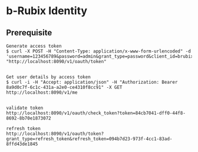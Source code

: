 # b-Rubix Identity

## Prerequisite  ##
    
    Generate access token  
    $ curl -X POST -H "Content-Type: application/x-www-form-urlencoded" -d 'username=123456789&password=admin&grant_type=password&client_id=brubix&client_secret=secret' "http://localhost:8090/v1/oauth/token"

  
    Get user details by access token
    $ curl -i -H "Accept: application/json" -H "Authorization: Bearer 8a9d0c7f-6c1c-431a-a2e0-ce4310f8cc91" -X GET http://localhost:8090/v1/me

  
    validate token
    http://localhost:8090/v1/oauth/check_token?token=84cb7041-dff0-44f8-8692-8b70e1873072

    refresh token
    http://localhost:8090/v1/oauth/token?grant_type=refresh_token&refresh_token=094b7d23-973f-4cc1-83ad-8ffd43de1845